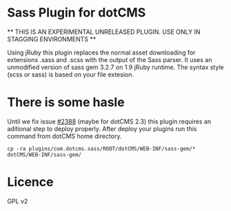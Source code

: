 Sass Plugin for dotCMS
======================

** THIS IS AN EXPERIMENTAL UNRELEASED PLUGIN. USE ONLY IN STAGGING ENVIRONMENTS **

Using jRuby this plugin replaces the normal asset downloading for
extensions .sass and .scss with the output of the Sass parser.
It uses an unmodified version of sass gem 3.2.7 on 1.9 jRuby runtime.
The syntax style (scss or sass) is based on your file extesion.

There is some hasle
===================
Until we fix issue <a href="https://github.com/dotCMS/dotCMS/issues/2388">#2388</a> (maybe for dotCMS 2.3) this plugin
requires an aditional step to deploy properly. 
After deploy your plugins run this command from dotCMS home directory.

`cp -ra plugins/com.dotcms.sass/ROOT/dotCMS/WEB-INF/sass-gem/* dotCMS/WEB-INF/sass-gem/`


Licence
=======
GPL v2

